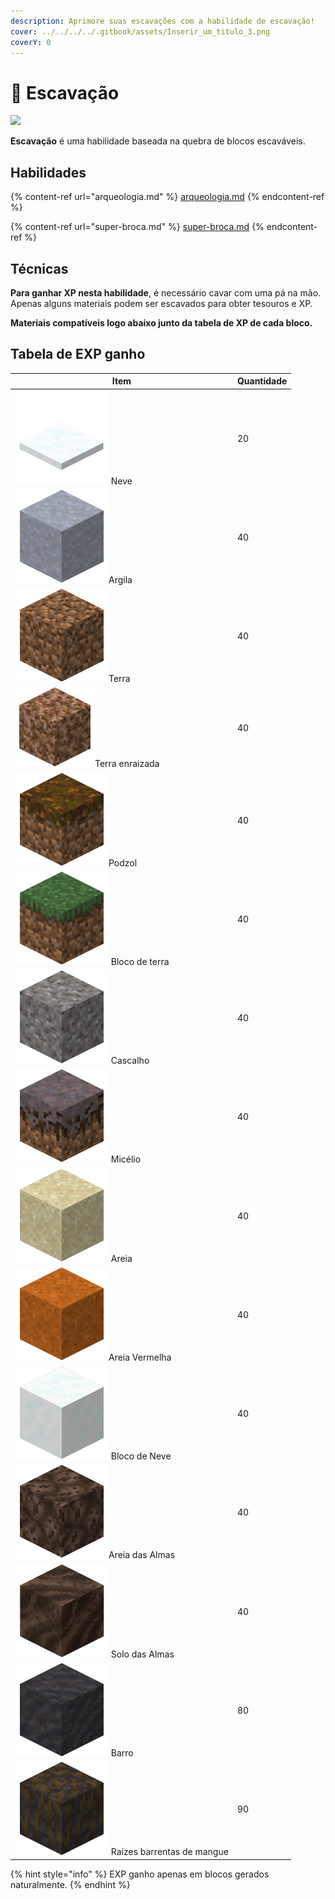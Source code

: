 ```yaml
---
description: Aprimore suas escavações com a habilidade de escavação!
cover: ../../../../.gitbook/assets/Inserir_um_titulo_3.png
coverY: 0
---
```


# 🏺 Escavação

![](../../../../.gitbook/assets/ExcavationSkill.webp)

**Escavação** é uma habilidade baseada na quebra de blocos escaváveis.&#x20;

## Habilidades

{% content-ref url="arqueologia.md" %}
[arqueologia.md](arqueologia.md)
{% endcontent-ref %}

{% content-ref url="super-broca.md" %}
[super-broca.md](super-broca.md)
{% endcontent-ref %}

## Técnicas

**Para ganhar XP nesta habilidade**, é necessário cavar com uma pá na mão. Apenas alguns materiais podem ser escavados para obter tesouros e XP.

**Materiais compatíveis logo abaixo junto da tabela de XP de cada bloco.**

## &#x20;Tabela de EXP ganho

| Item                                                                                                      | Quantidade |
| --------------------------------------------------------------------------------------------------------- | ---------- |
| <img src="../../../../.gitbook/assets/image (4).png" alt="" data-size="line"> Neve                        | 20         |
| <img src="../../../../.gitbook/assets/image (5).png" alt="" data-size="line">Argila                       | 40         |
| <img src="../../../../.gitbook/assets/image (7).png" alt="" data-size="line">Terra                        | 40         |
| <img src="../../../../.gitbook/assets/image (8).png" alt="" data-size="line">Terra enraizada              | 40         |
| <img src="../../../../.gitbook/assets/image (10).png" alt="" data-size="line">Podzol                      | 40         |
| <img src="../../../../.gitbook/assets/image (11).png" alt="" data-size="line"> Bloco de terra             | 40         |
| <img src="../../../../.gitbook/assets/image (12).png" alt="" data-size="line"> Cascalho                   | 40         |
| <img src="../../../../.gitbook/assets/image (13).png" alt="" data-size="line"> Micélio                    | 40         |
| <img src="../../../../.gitbook/assets/image (3).png" alt="" data-size="line"> Areia                       | 40         |
| <img src="../../../../.gitbook/assets/image (2).png" alt="" data-size="line">Areia Vermelha               | 40         |
| <img src="../../../../.gitbook/assets/image (1).png" alt="" data-size="line"> Bloco de Neve               | 40         |
| <img src="../../../../.gitbook/assets/image (16).png" alt="" data-size="line">Areia das Almas             | 40         |
| <img src="../../../../.gitbook/assets/image (15).png" alt="" data-size="line"> Solo das Almas             | 40         |
| <img src="../../../../.gitbook/assets/image (17).png" alt="" data-size="line"> Barro                      | 80         |
| <img src="../../../../.gitbook/assets/image (18).png" alt="" data-size="line"> Raízes barrentas de mangue | 90         |

{% hint style="info" %}
EXP ganho apenas em blocos gerados naturalmente.
{% endhint %}
